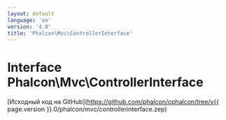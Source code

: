 ```yaml
---
layout: default
language: 'en'
version: '4.0'
title: 'Phalcon\Mvc\ControllerInterface'
---
```


# Interface **Phalcon\Mvc\ControllerInterface**

[Исходный код на GitHub](https://github.com/phalcon/cphalcon/tree/v{{ page.version }}.0/phalcon/mvc/controllerinterface.zep)